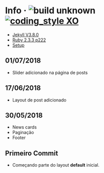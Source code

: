 # Info  &middot; ![build unknown](https://img.shields.io/badge/build-unknown-lightgray.svg?style=flat-square) [![coding_style XO](https://img.shields.io/badge/coding_style-XO-35f3f3.svg?style=flat-square)](https://github.com/xojs/)

- [Jekyll V3.8.0](https://jekyllrb.com/)
- [Ruby 2.3.3 p222](https://rubyinstaller.org/downloads/)
- [Setup](http://jekyll-windows.juthilo.com/)

## 01/07/2018
- Slider adicionado na página de posts 

## 17/06/2018
- Layout de post adicionado

## 30/05/2018
- News cards
- Paginação
- Footer
## Primeiro Commit 

- Começando parte do layout **default** inicial.